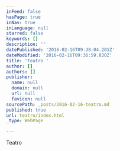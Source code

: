 ```yaml
---
inFeed: false
hasPage: true
inNav: true
inLanguage: null
starred: false
keywords: []
description: ''
datePublished: '2016-02-16T09:38:04.201Z'
dateModified: '2016-02-16T09:36:59.830Z'
title: 'Teatro '
author: []
authors: []
publisher:
  name: null
  domain: null
  url: null
  favicon: null
sourcePath: _posts/2016-02-16-teatro.md
published: true
url: teatro/index.html
_type: WebPage

---
```

Teatro
